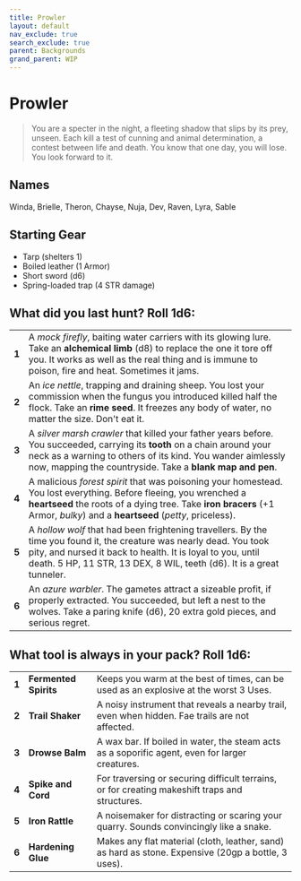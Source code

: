 ```yaml
---
title: Prowler
layout: default
nav_exclude: true
search_exclude: true
parent: Backgrounds
grand_parent: WIP
---
```


# Prowler

> You are a specter in the night, a fleeting shadow that slips by its prey, unseen. Each kill a test of cunning and animal determination, a contest between life and death. You know that one day, you will lose. You look forward to it. 

## Names

Winda, Brielle, Theron, Chayse, Nuja, Dev, Raven, Lyra, Sable

## Starting Gear

- Tarp (shelters 1)
- Boiled leather (1 Armor)
- Short sword (d6)
- Spring-loaded trap (4 STR damage)

## What did you last hunt? Roll 1d6:

|       |                                                              |
| ----- | ------------------------------------------------------------ |
| **1** | A _mock firefly_, baiting water carriers with its glowing lure. Take an **alchemical limb** (d8) to replace the one it tore off you. It works as well as the real thing and is immune to poison, fire and heat. Sometimes it jams. |
| **2** | An _ice nettle_, trapping and draining sheep. You lost your commission when the fungus you introduced killed half the flock. Take an **rime seed**. It freezes any body of water, no matter the size. Don't eat it. |
| **3** | A _silver marsh crawler_ that killed your father years before. You succeeded, carrying its **tooth** on a chain around your neck as a warning to others of its kind. You wander aimlessly now, mapping the countryside. Take a **blank map and pen**.  |
| **4**  | A malicious _forest spirit_ that was poisoning your homestead. You lost everything. Before fleeing, you wrenched a **heartseed** the roots of a dying tree. Take **iron bracers** (+1 Armor, _bulky_) and a **heartseed** (_petty_, priceless). 
| **5** | A  _hollow wolf_ that had been frightening travellers. By the time you found it, the creature was nearly dead. You took pity, and nursed it back to health. It is loyal to you, until death. 5 HP, 11 STR, 13 DEX, 8 WIL, teeth (d6). It is a great tunneler.    |
| **6** | An _azure warbler_. The gametes attract a sizeable profit, if properly extracted. You succeeded, but left a nest to the wolves. Take a paring knife (d6), 20 extra gold pieces, and serious regret. |

## What tool is always in your pack? Roll 1d6:

|      |                   |                                                              |
| ---- | ----------------- | ------------------------------------------------------------ |
| **1** | **Fermented Spirits** | Keeps you warm at the best of times, can be used as an explosive at the worst 3 Uses.  |
| **2** | **Trail Shaker** | A noisy instrument that reveals a nearby trail, even when hidden. Fae trails are not affected.   |
| **3** | **Drowse Balm** | A wax bar. If boiled in water, the steam acts as a soporific agent, even for larger creatures.|
| **4** | **Spike and Cord** |  For traversing or securing difficult terrains, or for creating makeshift traps and structures.|
| **5** | **Iron Rattle**| A noisemaker for distracting or scaring your quarry. Sounds convincingly like a snake.  |
| **6** | **Hardening Glue** | Makes any flat material (cloth, leather, sand) as hard as stone. Expensive (20gp a bottle, 3 uses). |